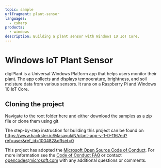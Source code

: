 ```yaml
---
topic: sample
urlFragment: plant-sensor
languages:
  - csharp
products:
  - windows
description: Building a plant sensor with Windows 10 IoT Core.
---
```


# Windows IoT Plant Sensor

digiPlant is a Universal Windows Platform app that helps users monitor their plant. The app collects and displays tempoerature, brightness, and soil moisture data from various sensors. It runs on a Raspberry Pi and Windows 10 IoT Core. 

## Cloning the project

Navigate to the root folder [here](https://github.com/Microsoft/Windows-iotcore-samples) and either download the samples as a zip file or clone them using git. 

The step-by-step instruction for building this project can be found on https://www.hackster.io/MasayukiN/plant-app-v-1-0-1167ed?ref=user&ref_id=100482&offset=0

This project has adopted the [Microsoft Open Source Code of Conduct](https://opensource.microsoft.com/codeofconduct/). For more information see the [Code of Conduct FAQ](https://opensource.microsoft.com/codeofconduct/faq/) or contact [opencode@microsoft.com](mailto:opencode@microsoft.com) with any additional questions or comments. 
